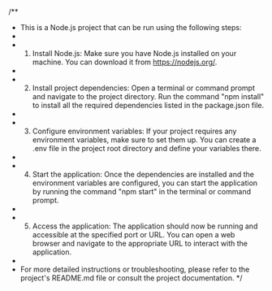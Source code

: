 /**
 * This is a Node.js project that can be run using the following steps:
 * 
 * 1. Install Node.js: Make sure you have Node.js installed on your machine. You can download it from https://nodejs.org/.
 * 
 * 2. Install project dependencies: Open a terminal or command prompt and navigate to the project directory. Run the command "npm install" to install all the required dependencies listed in the package.json file.
 * 
 * 3. Configure environment variables: If your project requires any environment variables, make sure to set them up. You can create a .env file in the project root directory and define your variables there.
 * 
 * 4. Start the application: Once the dependencies are installed and the environment variables are configured, you can start the application by running the command "npm start" in the terminal or command prompt.
 * 
 * 5. Access the application: The application should now be running and accessible at the specified port or URL. You can open a web browser and navigate to the appropriate URL to interact with the application.
 * 
 * For more detailed instructions or troubleshooting, please refer to the project's README.md file or consult the project documentation.
 */
